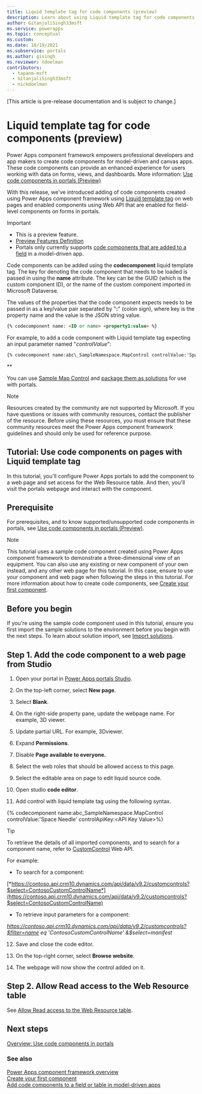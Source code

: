 ```yaml
---
title: Liquid template tag for code components (preview)
description: Learn about using Liquid template tag for code components through portals Studio.
author: GitanjaliSingh33msft
ms.service: powerapps
ms.topic: conceptual
ms.custom: 
ms.date: 10/19/2021
ms.subservice: portals
ms.author: gisingh
ms.reviewer: ndoelman
contributors:
  - tapanm-msft
  - GitanjaliSingh33msft
  - nickdoelman
---
```


[This article is pre-release documentation and is subject to change.]

# Liquid template tag for code components (preview)

Power Apps component framework empowers professional developers and app makers to create code components for model-driven and canvas apps. These code components can provide an enhanced experience for users working with data on forms, views, and dashboards. More information: [Use code components in portals (Preview)](https://docs.microsoft.com/powerapps/maker/portals/component-framework)

With this release, we've introduced adding of code components created using Power Apps component framework using [Liquid template tag](https://docs.microsoft.com/powerapps/maker/portals/liquid/liquid-tags) on web pages and enabled components using Web API that are enabled for field-level components on forms in portals.

> [!IMPORTANT]
> - This is a preview feature.
> - [Preview Features Definition](../../includes/cc-preview-features-definition.md)
> - Portals only currently supports [code components that are added to a field](../../developer/component-framework/add-custom-controls-to-a-field-or-entity.md#add-a-code-component-to-a-column) in a model-driven app.

Code components can be added using the **codecomponent** liquid template tag. The key for denoting the code component that needs to be loaded is passed in using the **name** attribute. The key can be the GUID (which is the custom component ID), or the name of the custom component imported in Microsoft Dataverse.

The values of the properties that the code component expects needs to be passed in as a key/value pair separated by "**:**" (colon sign), where key is the property name and the value is the JSON string value.

```html
{% codecomponent name: <ID or name> <property1:value> %}
```


For example, to add a code component with Liquid template tag expecting an input parameter named "*controlValue*":
```html
{% codecomponent name:abc\_SampleNamespace.MapControl controlValue:'Space Needle' controlApiKey:<API Key Value>%}
```
**

You can use [Sample Map Control](../../developer/component-framework/sample-controls/map-control.md) and [package them as solutions](https://docs.microsoft.com/powerapps/developer/component-framework/implementing-controls-using-typescript#packaging-your-code-components) for use with portals.

> [!NOTE]
> Resources created by the community are not supported by Microsoft. If you have questions or issues with community resources, contact the publisher of the resource. Before using these resources, you must ensure that these community resources meet the Power Apps component framework guidelines and should only be used for reference purpose.

## Tutorial: Use code components on pages with Liquid template tag

In this tutorial, you'll configure Power Apps portals to add the component to a web page and set access for the Web Resource table. And then, you'll visit the portals webpage and interact with the component.

## Prerequisite

For prerequisites, and to know supported/unsupported code components in portals, see [Use code components in portals (Preview)](https://docs.microsoft.com/powerapps/maker/portals/component-framework).



> [!NOTE]
> This tutorial uses a sample code component created using Power Apps component framework to demonstrate a three-dimensional view of an equipment. You can also use any existing or new component of your own instead, and any other web page for this tutorial. In this case, ensure to use your component and web page when following the steps in this tutorial. For more information about how to create code components, see [Create your first component](https://docs.microsoft.com/powerapps/developer/component-framework/implementing-controls-using-typescript).

## Before you begin

If you're using the sample code component used in this tutorial, ensure you first import the sample solutions to the environment before you begin with the next steps. To learn about solution import, see [Import solutions](https://docs.microsoft.com/powerapps/maker/data-platform/import-update-export-solutions).

## Step 1. Add the code component to a web page from Studio

1.  Open your portal in [Power Apps portals Studio](https://docs.microsoft.com/en-us/powerapps/maker/portals/portal-designer-anatomy).

2.  On the top-left corner, select **New page**.

3.  Select **Blank**.

4.  On the right-side property pane, update the webpage name. For example, 3D viewer.

5.  Update partial URL. For example, 3Dviewer.

6.  Expand **Permissions**.

7.  Disable **Page available to everyone.**

8.  Select the web roles that should be allowed access to this page.

9.  Select the editable area on page to edit liquid source code.

10. Open studio **code editor**.

11. Add control with liquid template tag using the following syntax.

{% codecomponent name:abc\_SampleNamespace.MapControl controlValue:'Space Needle' controlApiKey:&lt;API Key Value&gt;%}

> [!TIP]
> To retrieve the details of all imported components, and to search for a component name, refer to [CustomControl](https://docs.microsoft.com/powerapps/developer/data-platform/reference/entities/customcontrol) Web API.

For example:

-   To search for a component:

[*https://contoso.api.crm10.dynamics.com/api/data/v9.2/customcontrols?$select=ContosoCustomControlName*](https://contoso.api.crm10.dynamics.com/api/data/v9.2/customcontrols?$select=ContosoCustomControlName)

-   To retrieve input parameters for a component:

*https://contoso.api.crm10.dynamics.com/api/data/v9.2/customcontrols?$filter=name eq 'ContosoCustomControlName' &$select=manifest*

12. Save and close the code editor.

13. On the top-right corner, select **Browse website**.

14. The webpage will now show the control added on it.

## Step 2. Allow Read access to the Web Resource table

See [Allow Read access to the Web Resource table](https://docs.microsoft.com/powerapps/maker/portals/component-framework-tutorial#step-5-allow-read-access-to-the-web-resource-table).


## Next steps

[Overview: Use code components in portals](component-framework.md)

### See also

[Power Apps component framework overview](../../developer/component-framework/overview.md) <br>
[Create your first component](../../developer/component-framework/implementing-controls-using-typescript.md) <br>
[Add code components to a field or table in model-driven apps](../../developer/component-framework/add-custom-controls-to-a-field-or-entity.md)

